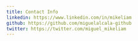 ```yaml
---
title: Contact Info
linkedin: https://www.linkedin.com/in/mikeliam
github: https://github.com/miguelalcala-github
twitter: https://twitter.com/miguel_mikeliam
---
```

